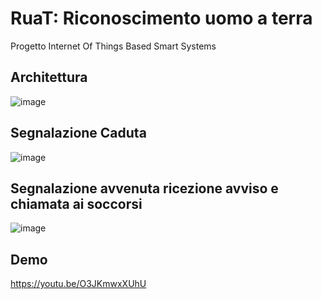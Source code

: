 # RuaT: Riconoscimento uomo a terra
Progetto Internet Of Things Based Smart Systems
## Architettura
![image](https://user-images.githubusercontent.com/93397222/211604909-ad14fc87-a794-4bfd-aca5-5f8582823b68.png)

## Segnalazione Caduta
![image](https://user-images.githubusercontent.com/93397222/211626889-fb6fa2ad-1430-4365-8e38-12443fde4446.png)
## Segnalazione avvenuta ricezione avviso e chiamata ai soccorsi
![image](https://user-images.githubusercontent.com/93397222/211606121-b814b97b-4a12-4b7f-b5f9-7afba67d9176.png)
## Demo
https://youtu.be/O3JKmwxXUhU

